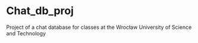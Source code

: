 # Chat_db_proj
Project of a chat database for classes at the Wrocław University of Science and Technology
